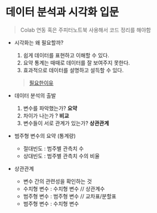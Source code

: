 # 데이터 분석과 시각화 입문

> Colab 연동 혹은 주피터노트북 사용해서 코드 정리를 해야함

* 시각화는 왜 필요할까?

  1. 쉽게 데이터를 표현하고 이해할 수 있다.
  2. 요약 통계는 때때로 데이터를 잘 보여주지 못한다.
  3. 효과적으로 데이터를 설명하고 설득할 수 있다.

  > [필요한이유](https://www.bloter.net/newsView/blt201901230009#:~:text=%EB%8D%B0%EC%9D%B4%ED%84%B0%20%ED%99%9C%EC%9A%A9%20%EB%B0%A9%EC%95%88%EC%9C%BC%EB%A1%9C%EC%84%9C%20%EC%8B%9C%EA%B0%81%ED%99%94,%EC%9E%90%EB%A3%8C%EB%A1%9C%20%EC%97%AD%ED%95%A0%EC%9D%84%20%ED%95%A9%EB%8B%88%EB%8B%A4.)

* 데이터 분석의 출발
  1. 변수를 파악했는가? **요약**
  2. 차이가 나는가 ? **비교**
  3. 변수들이 서로 관계가 있는가? **상관관계**

* 범주형 변수의 요약 (통계량)
  * 절대빈도 : 범주별 관측치 수
  * 상대빈도 : 범주별 관측치 수의 비율
* 상관관계
  * 변수 간의 관련성을 확인하는 것
  * 수치형 변수 : 수치형 변수 // 상관계수
  * 범주형 변수 : 범주형 변수 // 교차표/분할표
  * 범주형 변수 : 수치형 변수

